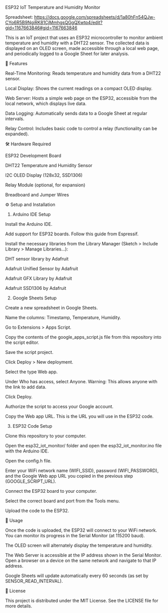 ESP32 IoT Temperature and Humidity Monitor

Spreadsheet:
https://docs.google.com/spreadsheets/d/1a80hFn54QJw-CYo6R5B9NgiRK81CjMmhgsQGgQXwtp4/edit?gid=1167663846#gid=1167663846

This is an IoT project that uses an ESP32 microcontroller to monitor ambient temperature and humidity with a DHT22 sensor. The collected data is displayed on an OLED screen, made accessible through a local web page, and periodically logged to a Google Sheet for later analysis.

🌟 Features

Real-Time Monitoring: Reads temperature and humidity data from a DHT22 sensor.

Local Display: Shows the current readings on a compact OLED display.

Web Server: Hosts a simple web page on the ESP32, accessible from the local network, which displays live data.

Data Logging: Automatically sends data to a Google Sheet at regular intervals.

Relay Control: Includes basic code to control a relay (functionality can be expanded).

🛠️ Hardware Required

ESP32 Development Board

DHT22 Temperature and Humidity Sensor

I2C OLED Display (128x32, SSD1306)

Relay Module (optional, for expansion)

Breadboard and Jumper Wires

⚙️ Setup and Installation

1. Arduino IDE Setup

Install the Arduino IDE.

Add support for ESP32 boards. Follow this guide from Espressif.

Install the necessary libraries from the Library Manager (Sketch > Include Library > Manage Libraries...):

DHT sensor library by Adafruit

Adafruit Unified Sensor by Adafruit

Adafruit GFX Library by Adafruit

Adafruit SSD1306 by Adafruit

2. Google Sheets Setup

Create a new spreadsheet in Google Sheets.

Name the columns: Timestamp, Temperature, Humidity.

Go to Extensions > Apps Script.

Copy the contents of the google_apps_script.js file from this repository into the script editor.

Save the script project.

Click Deploy > New deployment.

Select the type Web app.

Under Who has access, select Anyone. Warning: This allows anyone with the link to add data.

Click Deploy.

Authorize the script to access your Google account.

Copy the Web app URL. This is the URL you will use in the ESP32 code.

3. ESP32 Code Setup

Clone this repository to your computer.

Open the esp32_iot_monitor/ folder and open the esp32_iot_monitor.ino file with the Arduino IDE.

Open the config.h file.

Enter your WiFi network name (WIFI_SSID), password (WIFI_PASSWORD), and the Google Web app URL you copied in the previous step (GOOGLE_SCRIPT_URL).

Connect the ESP32 board to your computer.

Select the correct board and port from the Tools menu.

Upload the code to the ESP32.

🚀 Usage

Once the code is uploaded, the ESP32 will connect to your WiFi network. You can monitor its progress in the Serial Monitor (at 115200 baud).

The OLED screen will alternately display the temperature and humidity.

The Web Server is accessible at the IP address shown in the Serial Monitor. Open a browser on a device on the same network and navigate to that IP address.

Google Sheets will update automatically every 60 seconds (as set by SENSOR_READ_INTERVAL).

📜 License

This project is distributed under the MIT License. See the LICENSE file for more details.

